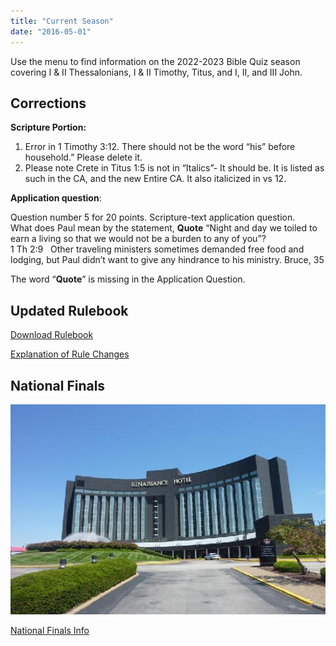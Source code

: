 ```yaml
---
title: "Current Season"
date: "2016-05-01"
---
```


Use the menu to find information on the 2022-2023 Bible Quiz season covering I & II Thessalonians, I & II Timothy, Titus, and I, II, and III John.

## Corrections

**Scripture Portion:**

1. Error in 1 Timothy 3:12. There should not be the word “his” before household.” Please delete it.
2. Please note Crete in Titus 1:5 is not in “Italics”- It should be. It is listed as such in the CA, and the new Entire CA. It also italicized in vs 12.

**Application question**:

Question number 5 for 20 points. Scripture-text application question.  
What does Paul mean by the statement, **Quote** “Night and day we toiled to earn a living so that we would not be a burden to any of you”?  
1 Th 2:9   Other traveling ministers sometimes demanded free food and lodging, but Paul didn’t want to give any hindrance to his ministry. Bruce, 35

The word “**Quote**” is missing in the Application Question.

## Updated Rulebook

[Download Rulebook](https://www.biblequiz.com/wp-content/uploads/2022/05/22-23-BQ-Rules.pdf)

[Explanation of Rule Changes](https://www.biblequiz.com/changes-to-the-rulebook-for-the-2022-2023-season/)

## National Finals

![](images/st-louis-renaissance-hotel.jpg)

[National Finals Info](https://www.biblequiz.com/national-finals/)
